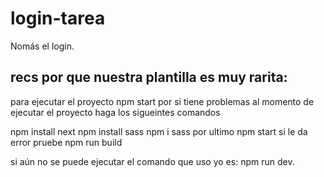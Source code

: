 # login-tarea
Nomás el login.

## recs por que nuestra plantilla es muy rarita:

para ejecutar el proyecto npm start
por si tiene problemas al momento de ejecutar el proyecto 
haga los sigueintes comandos

npm install next
npm install sass
npm i sass
por ultimo npm start
si le da error pruebe npm run build

si aún no se puede ejecutar el comando que uso yo es: npm run dev.
